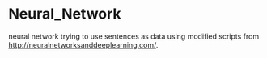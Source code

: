 # Neural_Network
neural network trying to use sentences as data using modified scripts from http://neuralnetworksanddeeplearning.com/.
